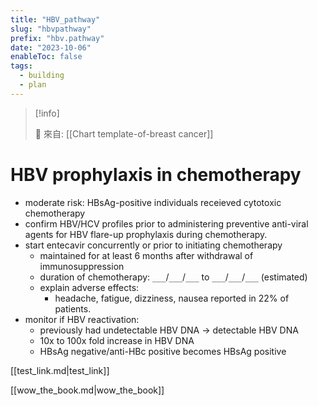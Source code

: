 ```yaml
---
title: "HBV_pathway"
slug: "hbvpathway"
prefix: "hbv.pathway"
date: "2023-10-06"
enableToc: false
tags:
  - building
  - plan
---
```


> [!info]
>
> 🌱 來自: [[Chart template-of-breast cancer]]

# HBV prophylaxis in chemotherapy

- moderate risk: HBsAg-positive individuals receieved cytotoxic chemotherapy
- confirm HBV/HCV profiles prior to administering preventive anti-viral agents for HBV flare-up prophylaxis during chemotherapy.
- start entecavir concurrently or prior to initiating chemotherapy
  - maintained for at least 6 months after withdrawal of immunosuppression
  - duration of chemotherapy: `___`/`___`/`___` to `___`/`___`/`___` (estimated)
  - explain adverse effects:
    - headache, fatigue, dizziness, nausea reported in 22% of patients.
- monitor if HBV reactivation:
  - previously had undetectable HBV DNA -> detectable HBV DNA
  - 10x to 100x fold increase in HBV DNA
  - HBsAg negative/anti-HBc positive becomes HBsAg positive


[[test_link.md|test_link]]

[[wow_the_book.md|wow_the_book]]
